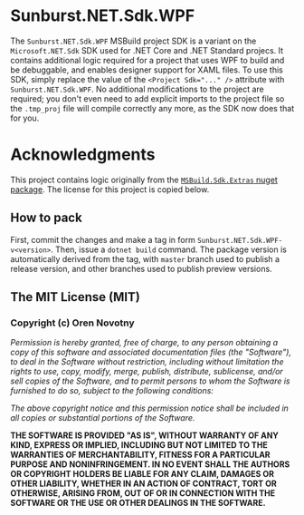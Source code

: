 # Sunburst.NET.Sdk.WPF
The `Sunburst.NET.Sdk.WPF` MSBuild project SDK is a variant on the `Microsoft.NET.Sdk` SDK used for .NET Core and .NET Standard projecs. It contains additional logic required for a project that uses WPF to build and be debuggable, and enables designer support for XAML files. To use this SDK, simply replace the value of the `<Project Sdk="..." />` attribute with `Sunburst.NET.Sdk.WPF`. No additional modifications to the project are required; you don't even need to add explicit imports to the project file so the `.tmp_proj` file will compile correctly any more, as the SDK now does that for you.

# Acknowledgments

This project contains logic originally from the [`MSBuild.Sdk.Extras` nuget package](https://github.com/onovotny/MSBuildSdkExtras). The license for this project is copied below.

How to pack
-----------

First, commit the changes and make a tag in form
`Sunburst.NET.Sdk.WPF-v<version>`. Then, issue a `dotnet build` command. The
package version is automatically derived from the tag, with `master` branch used
to publish a release version, and other branches used to publish preview
versions.

## The MIT License (__MIT__)

### Copyright (c) Oren Novotny

_Permission is hereby granted, free of charge, to any person obtaining a copy
of this software and associated documentation files (the "Software"), to deal
in the Software without restriction, including without limitation the rights
to use, copy, modify, merge, publish, distribute, sublicense, and/or sell
copies of the Software, and to permit persons to whom the Software is
furnished to do so, subject to the following conditions:_

_The above copyright notice and this permission notice shall be included in all
copies or substantial portions of the Software._

__THE SOFTWARE IS PROVIDED "AS IS", WITHOUT WARRANTY OF ANY KIND, EXPRESS OR
IMPLIED, INCLUDING BUT NOT LIMITED TO THE WARRANTIES OF MERCHANTABILITY,
FITNESS FOR A PARTICULAR PURPOSE AND NONINFRINGEMENT. IN NO EVENT SHALL THE
AUTHORS OR COPYRIGHT HOLDERS BE LIABLE FOR ANY CLAIM, DAMAGES OR OTHER
LIABILITY, WHETHER IN AN ACTION OF CONTRACT, TORT OR OTHERWISE, ARISING FROM,
OUT OF OR IN CONNECTION WITH THE SOFTWARE OR THE USE OR OTHER DEALINGS IN THE
SOFTWARE.__
